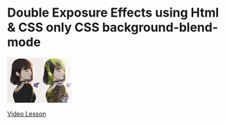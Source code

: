 # Double Exposure Effects using Html & CSS only CSS background-blend-mode

<img src="../../img/effect_3.png" alt="css effects" />

[Video Lesson](https://www.youtube.com/watch?v=hzPBNZYP8to)
